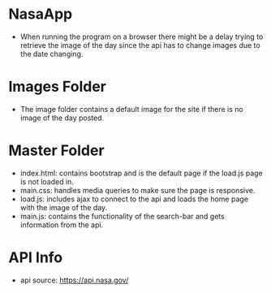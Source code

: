 # NasaApp
  - When running the program on a browser there might be a delay trying to retrieve the image of the day since the api has to change images due to the date changing.
# Images Folder
  - The image folder contains a default image for the site if there is no image of the day posted.
# Master Folder
  - index.html: contains bootstrap and is the default page if the load.js page is not loaded in.
  - main.css: handles media queries to make sure the page is responsive.
  - load.js: includes ajax to connect to the api and loads the home page with the image of the day.
  - main.js: contains the functionality of the search-bar and gets information from the api.
# API Info
  - api source: https://api.nasa.gov/
